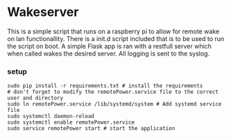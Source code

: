 # Wakeserver
This is a simple script that runs on a raspberry pi to allow for remote wake on lan functionallity.
There is a init.d script included that is to be used to run the script on boot.
A simple Flask app is ran with a restfull server which when called wakes the desired server.
All logging is sent to the syslog.

### setup
```
sudo pip install -r requirements.txt # install the requirements
# don't forget to modify the remotePower.service file to the correct user and directory
sudo ln remotePower.service /lib/systemd/system # Add systemd service file
sudo systemctl daemon-reload
sudo systemctl enable remotePower.service
sudo service remotePower start # start the application
```
